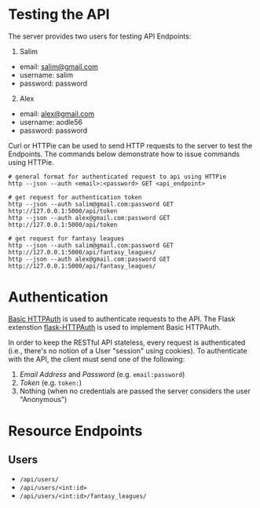 # Testing the API
The server provides two users for testing API Endpoints:
1. Salim
  * email: salim@gmail.com
  * username: salim
  * password: password
2. Alex
  * email: alex@gmail.com
  * username: aodle56
  * password: password

Curl or HTTPie can be used to send HTTP requests to the server to test the
Endpoints.  The commands below demonstrate how to issue commands using HTTPie.
```
# general format for authenticated request to api using HTTPie
http --json --auth <email>:<password> GET <api_endpoint>

# get request for authentication token
http --json --auth salim@gmail.com:password GET http://127.0.0.1:5000/api/token
http --json --auth alex@gmail.com:password GET http://127.0.0.1:5000/api/token

# get request for fantasy leagues
http --json --auth salim@gmail.com:password GET http://127.0.0.1:5000/api/fantasy_leagues/
http --json --auth alex@gmail.com:password GET http://127.0.0.1:5000/api/fantasy_leagues/
```

# Authentication
[Basic HTTPAuth](https://en.wikipedia.org/wiki/Basic_access_authentication) is
used to authenticate requests to the API. The Flask extenstion
[flask-HTTPAuth](https://flask-httpauth.readthedocs.org/en/latest/) is used to
implement Basic HTTPAuth.

In order to keep the RESTful API stateless, every request is authenticated
(i.e., there's no notion of a User "session" using cookies). To authenticate with
the API, the client must send one of the following:
1. *Email Address* and *Password* (e.g. `email:password`)
2. *Token* (e.g. `token:`)
3. Nothing (when no credentials are passed the server considers the user "Anonymous")

# Resource Endpoints

## Users
* `/api/users/`
* `/api/users/<int:id>`
* `/api/users/<int:id>/fantasy_leagues/`
